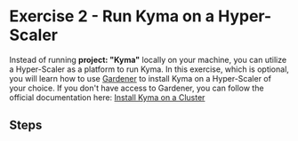 # Exercise 2 - Run Kyma on a Hyper-Scaler

Instead of running **project: "Kyma"** locally on your machine, you can utilize a Hyper-Scaler as a platform to run Kyma. In this exercise, which is optional, you will learn how to use [Gardener](https://gardener.cloud) to install Kyma on a Hyper-Scaler of your choice. If you don't have access to Gardener, you can follow the official documentation here:
[Install Kyma on a Cluster](https://kyma-project.io/docs/root/kyma#installation-install-kyma-on-a-cluster)

## Steps
